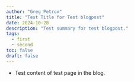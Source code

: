 ```yaml
---
author: "Greg Petrov"
title: "Test Title for Test blogpost"
date: 2024-10-28
description: "Test summary for test blogpost."
tags:
  - first
  - second
toc: false
draft: false
---
```


- Test content of test page in the blog.
